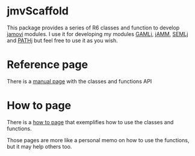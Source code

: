 # jmvScaffold


This package provides a series of R6 classes and function to develop [jamovi](https://www.jamovi.org/) modules. 
I use it for developing my modules [GAMLj](https://github.com/gamlj/gamlj), [jAMM](https://github.com/jamm/jamm), [SEMLj](https://github.com/semlj/semlj) and [PATHj]((https://github.com/pathj/pathj)) but feel free to use it as you wish.

# Reference page 

There is a [manual page](https://mcfanda.github.io/jmvScaffold/reference) with the classes and functions API

# How to page

There is a [how to page](https://mcfanda.github.io/jmvScaffold/booklet.html) that exemplifies how to use the classes and functions. 


Those pages are  more like a personal memo on how to use the functions, but it may help others too.
